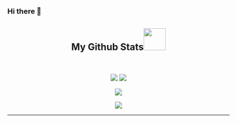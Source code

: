 ### Hi there 👋

<h2 align="center">
  My Github Stats<img src="https://media.giphy.com/media/VgCDAzcKvsR6OM0uWg/giphy.gif" width="50">
</h2>
 
<br>

<p align = "center">
  <img  src = "https://github-readme-stats.vercel.app/api?username=Digisata&show_icons=true&theme=radical&line_height=27">
  <img src = "https://github-readme-stats.vercel.app/api/top-langs/?username=Digisata&hide=html,css,hlsl&langs_count=3&theme=radical">
</p>

<p align = "center">
 <img  src="https://github-readme-streak-stats.herokuapp.com/?user=Digisata&show_icons=true&locale=en&layout=compact&theme=radical&line_height=0" />
</p> 

<p align = "center">
 <img src="https://activity-graph.herokuapp.com/graph?username=Digisata&theme=redical">
</p> 
<hr>
